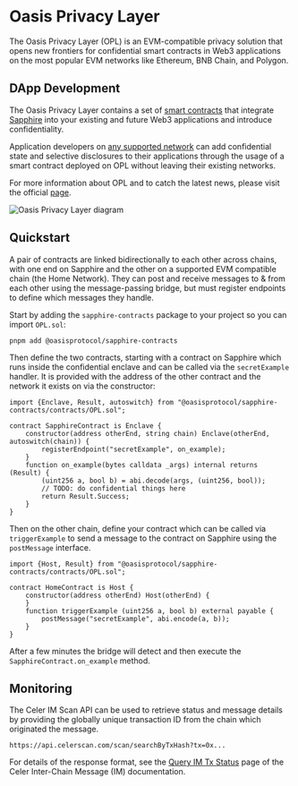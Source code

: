 # Oasis Privacy Layer

The Oasis Privacy Layer (OPL) is an EVM-compatible privacy solution that opens
new frontiers for confidential smart contracts in Web3 applications on the
most popular EVM networks like Ethereum, BNB Chain, and Polygon.

## DApp Development

The Oasis Privacy Layer contains a set of [smart contracts](https://github.com/oasisprotocol/sapphire-paratime/tree/main/contracts/contracts/opl)
that integrate [Sapphire](../sapphire/README.mdx) into your existing and future
Web3 applications and introduce confidentiality.

Application developers on [any supported network](https://im-docs.celer.network/developer/contract-addresses-and-rpc-info) can add confidential state
and selective disclosures to their applications through the usage of a smart
contract deployed on OPL without leaving their existing networks.

For more information about OPL and to catch the latest news, please visit the
official [page](https://oasisprotocol.org/opl).

![Oasis Privacy Layer diagram](../images/opl/privacy-layer-diagram.png)

## Quickstart

A pair of contracts are linked bidirectionally to each other across chains, with one end on Sapphire and the other on a supported EVM compatible chain (the Home Network). They can post and receive messages to & from each other using the message-passing bridge, but must register endpoints to define which messages they handle.

Start by adding the `sapphire-contracts` package to your project so you can import `OPL.sol`:

    pnpm add @oasisprotocol/sapphire-contracts

Then define the two contracts, starting with a contract on Sapphire which runs inside the confidential enclave and can be called via the `secretExample` handler. It is provided with the address of the other contract and the network it exists on via the constructor:

```solidity
import {Enclave, Result, autoswitch} from "@oasisprotocol/sapphire-contracts/contracts/OPL.sol";

contract SapphireContract is Enclave {
    constructor(address otherEnd, string chain) Enclave(otherEnd, autoswitch(chain)) {
        registerEndpoint("secretExample", on_example);
    }
    function on_example(bytes calldata _args) internal returns (Result) {
        (uint256 a, bool b) = abi.decode(args, (uint256, bool));
        // TODO: do confidential things here
        return Result.Success;
    }
}
```

Then on the other chain, define your contract which can be called via `triggerExample` to send a message to the contract on Sapphire using the `postMessage` interface.

```solidity
import {Host, Result} from "@oasisprotocol/sapphire-contracts/contracts/OPL.sol";

contract HomeContract is Host {
    constructor(address otherEnd) Host(otherEnd) {
    }
    function triggerExample (uint256 a, bool b) external payable {
        postMessage("secretExample", abi.encode(a, b));
    }
}
```

After a few minutes the bridge will detect and then execute the `SapphireContract.on_example` method.

## Monitoring

The Celer IM Scan API can be used to retrieve status and message details by providing the globally unique transaction ID from the chain which originated the message.

    https://api.celerscan.com/scan/searchByTxHash?tx=0x...

For details of the response format, see the [Query IM Tx Status](https://im-docs.celer.network/developer/development-guide/query-im-tx-status) page of the Celer Inter-Chain Message (IM) documentation.
